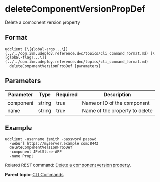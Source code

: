 # deleteComponentVersionPropDef

Delete a component version property

## Format

```
udclient [\[global-args...\]](../../com.ibm.udeploy.reference.doc/topics/cli_command_format.md) [\[global-flags...\]](../../com.ibm.udeploy.reference.doc/topics/cli_command_format.md)
  deleteComponentVersionPropDef [parameters]
```

## Parameters

|Parameter|Type|Required|Description|
|---------|----|--------|-----------|
|component|string|true|Name or ID of the component|
|name|string|true|Name of the property to delete|

## Example

```
udclient -username jsmith -password passwd 
  -weburl https://myserver.example.com:8443
  deleteComponentVersionPropDef 
  -component JPetStore-APP 
  -name Prop1
```

Related REST command: [Delete a component version property](rest_cli_version_versionpropdefs_delete.md).

**Parent topic:** [CLI Commands](../../com.ibm.udeploy.reference.doc/topics/cli_commands.md)

